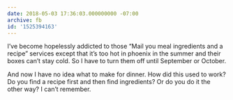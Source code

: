 ```yaml
---
date: 2018-05-03 17:36:03.000000000 -07:00
archive: fb
id: '1525394163'
---
```


I’ve become hopelessly addicted to those “Mail you meal ingredients and a recipe” services except that it’s too hot in phoenix in the summer and their boxes can’t stay cold. So I have to turn them off until September or October.

And now I have no idea what to make for dinner. How did this used to work? Do you find a recipe first and then find ingredients? Or do you do it the other way? I can’t remember.

